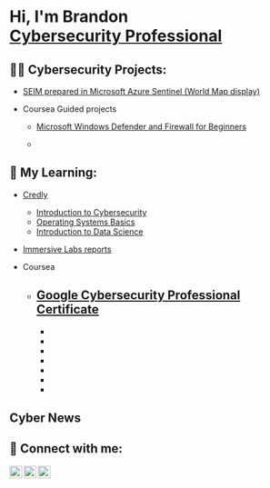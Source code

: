 <h1>Hi, I'm Brandon <br/> <a href="https://www.linkedin.com/in/brandonrsolomon/">Cybersecurity Professional</a></h1>

<h2>👨‍💻 Cybersecurity Projects:</h2>

- [SEIM prepared in Microsoft Azure Sentinel (World Map display)](https://github.com/BRHSolomon/SEIM-honeypot)
- Coursea Guided projects

  - [Microsoft Windows Defender and Firewall for Beginners](https://github.com/BRHSolomon/Courseacerts/blob/c3c6c394f97fe28e6b7c98e8423b849285a12bfe/Microsoft%20Windows%20Defender%20and%20Firewall%20for%20Beginners%20IBM.pdf)
  
  -

<h2>🌱 My Learning:</h2>

- [Credly](https://www.credly.com/users/brandon-solomon.820ab1ee)
  
  - [Introduction to Cybersecurity](https://www.credly.com/earner/earned/badge/373b6273-1ba0-4ec6-b79a-46d1a87f6f20)
  - [Operating Systems Basics](https://www.credly.com/earner/earned/badge/7abd3504-f8e1-424f-ab0c-97756d88662c)
  - [Introduction to Data Science](https://www.credly.com/earner/earned/badge/1de182c6-791c-4459-8ad2-e6dbc7b31355)

- [Immersive Labs reports](https://github.com/BRHSolomon/ImmersiveLabreports)

- Coursea
  
  - [Google Cybersecurity Professional Certificate](https://github.com/BRHSolomon/Courseacerts/blob/main/Google%20Cybersecurity%20Certificate%20full.pdf)
    -
    -
    -
    -
    -
    -
    -
    -
  
<h2>Cyber News</h2>

<h2> 🤳 Connect with me:</h2>

[<img align="left" alt="JoshMadakor | Twitter" width="22px" src="https://cdn.jsdelivr.net/npm/simple-icons@v3/icons/twitter.svg" />][twitter]
[<img align="left" alt="JoshMadakor | LinkedIn" width="22px" src="https://cdn.jsdelivr.net/npm/simple-icons@v3/icons/linkedin.svg" />][linkedin]
[<img align="left" alt="JoshMadakor | Instagram" width="22px" src="https://cdn.jsdelivr.net/npm/simple-icons@v3/icons/instagram.svg" />][instagram]

[twitter]: https://twitter.com/b_rsolo
[instagram]: https://www.instagram.com/b_insoca/
[linkedin]: https://www.linkedin.com/in/brandonrsolomon/

<!--
Here are some ideas to get you started:

- 🔭 I’m currently working on ...
- 🌱 I’m currently learning ...
- 👯 I’m looking to collaborate on ...
- 🤔 I’m looking for help with ...
- 💬 Ask me about ...
- 📫 How to reach me: ...
- 😄 Pronouns: ...
- ⚡ Fun fact: ...
-->
